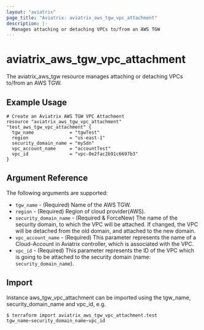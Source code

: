 ```yaml
---
layout: "aviatrix"
page_title: "Aviatrix: aviatrix_aws_tgw_vpc_attachment"
description: |-
  Manages attaching or detaching VPCs to/from an AWS TGW
---
```


# aviatrix_aws_tgw_vpc_attachment

The aviatrix_aws_tgw resource manages attaching or detaching VPCs to/from an AWS TGW.

## Example Usage

```hcl
# Create an Aviatrix AWS TGW VPC Attachment 
resource "aviatrix_aws_tgw_vpc_attachment" "test_aws_tgw_vpc_attachment" {
  tgw_name             = "tgwTest"
  region               = "us-east-1"
  security_domain_name = "mySdn"
  vpc_account_name     = "accountTest"
  vpc_id               = "vpc-0e2fac2b91c6697b3"
}
```

## Argument Reference

The following arguments are supported:

* `tgw_name` - (Required) Name of the AWS TGW.
* `region` - (Required) Region of cloud provider(AWS).
* `security_domain_name` - (Required & ForceNew) The name of the security domain, to which the VPC will be attached. If changed, the VPC will be detached from the old domain, and attached to the new domain.
* `vpc_account_name` - (Required) This parameter represents the name of a Cloud-Account in Aviatrix controller, which is associated with the VPC. 
* `vpc_id` - (Required) This parameter represents the ID of the VPC which is going to be attached to the security domain (name: `security_domain_name`).

## Import

Instance aws_tgw_vpc_attachment can be imported using the tgw_name, security_domain_name and vpc_id, e.g.

```
$ terraform import aviatrix_aws_tgw_vpc_attachment.test tgw_name~security_domain_name~vpc_id
```